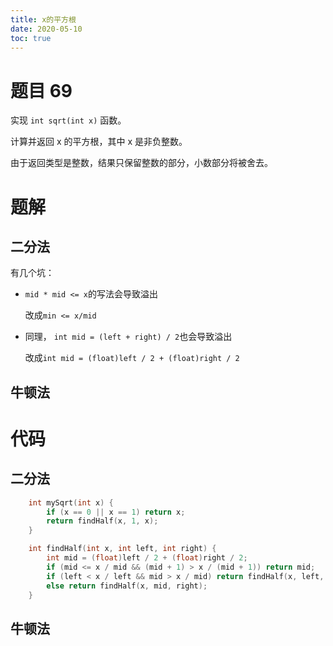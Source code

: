 ```yaml
---
title: x的平方根
date: 2020-05-10
toc: true
---
```

<!--more-->

# 题目 69

实现 `int sqrt(int x)` 函数。

计算并返回 x 的平方根，其中 x 是非负整数。

由于返回类型是整数，结果只保留整数的部分，小数部分将被舍去。

# 题解

## 二分法

有几个坑：

- `mid * mid <= x`的写法会导致溢出

  改成`min <= x/mid`

- 同理， `int mid = (left + right) / 2`也会导致溢出

  改成`int mid = (float)left / 2 + (float)right / 2`

## 牛顿法

# 代码

## 二分法

```c++
    int mySqrt(int x) {
        if (x == 0 || x == 1) return x;
        return findHalf(x, 1, x);
    }

    int findHalf(int x, int left, int right) {
        int mid = (float)left / 2 + (float)right / 2;
        if (mid <= x / mid && (mid + 1) > x / (mid + 1)) return mid;
        if (left < x / left && mid > x / mid) return findHalf(x, left, mid);
        else return findHalf(x, mid, right);
    }
```

## 牛顿法